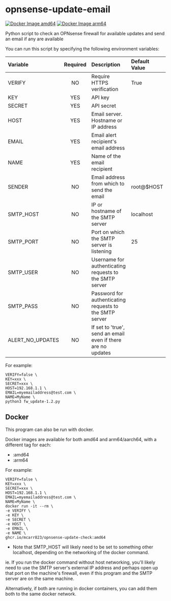 # opnsense-update-email

[![Docker Image amd64](https://github.com/mcarr823/opnsense-update-email/actions/workflows/docker-amd64.yml/badge.svg)](https://github.com/mcarr823/opnsense-update-email/actions/workflows/docker-amd64.yml)
[![Docker Image arm64](https://github.com/mcarr823/opnsense-update-email/actions/workflows/docker-aarch64.yml/badge.svg)](https://github.com/mcarr823/opnsense-update-email/actions/workflows/docker-aarch64.yml)

Python script to check an OPNsense firewall for available updates and send an email if any are available

You can run this script by specifying the following environment variables:

| Variable         | Required         | Description | Default Value |
| :----------- | :--------------: | :------------------------- | :---- |
| VERIFY | NO | Require HTTPS verification  | True |
| KEY    | YES   | API key | |
| SECRET    | YES   | API secret | |
| HOST    | YES   | Email server. Hostname or IP address | |
| EMAIL    | YES   | Email alert recipient's email address | |
| NAME    | YES   | Name of the email recipient | |
| SENDER | NO | Email address from which to send the email | root@$HOST |
| SMTP_HOST | NO | IP or hostname of the SMTP server | localhost |
| SMTP_PORT | NO | Port on which the SMTP server is listening | 25 |
| SMTP_USER | NO | Username for authenticating requests to the SMTP server | |
| SMTP_PASS | NO | Password for authenticating requests to the SMTP server | |
| ALERT_NO_UPDATES | NO | If set to 'true', send an email even if there are no updates | |

For example:

```
VERIFY=false \
KEY=xxx \
SECRET=xxx \
HOST=192.168.1.1 \
EMAIL=myemailaddress@test.com \
NAME=MyName \
python3 fw_update-1.2.py
```

## Docker

This program can also be run with docker.

Docker images are available for both amd64 and arm64/aarch64, with a different tag for each:
- :amd64
- :arm64

For example:

```
VERIFY=false \
KEY=xxx \
SECRET=xxx \
HOST=192.168.1.1 \
EMAIL=myemailaddress@test.com \
NAME=MyName \
docker run -it --rm \
-e VERIFY \
-e KEY \
-e SECRET \
-e HOST \
-e EMAIL \
-e NAME \
ghcr.io/mcarr823/opnsense-update-check:amd64
```

* Note that SMTP_HOST will likely need to be set to something other localhost, depending on the networking of the docker command.

ie. If you run the docker command without host networking, you'll likely need to use the SMTP server's external IP address and perhaps open up that port on the machine's firewall, even if this program and the SMTP server are on the same machine.

Alternatively, if both are running in docker containers, you can add them both to the same docker network.
